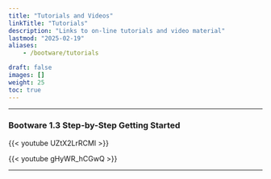 ```yaml
---
title: "Tutorials and Videos"
linkTitle: "Tutorials" 
description: "Links to on-line tutorials and video material"
lastmod: "2025-02-19"
aliases:
    - /bootware/tutorials

draft: false
images: []
weight: 25
toc: true
---
```


-----
### Bootware 1.3 Step-by-Step Getting Started

{{< youtube UZtX2LrRCMI >}}


{{< youtube gHyWR_hCGwQ >}}

-----




